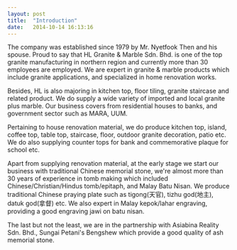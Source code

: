 ```yaml
---
layout: post
title:  "Introduction"
date:   2014-10-14 16:13:16
---
```

The company was established since 1979 by Mr. Nyetfook Then and his spouse.
Proud to say that HL Granite & Marble Sdn. Bhd. is one of the top granite manufacturing in northern region and currently more than 30 employees are employed.
We are expert in granite & marble products which include granite applications, and specialized in home renovation works.

Besides, HL is also majoring in kitchen top, floor tiling, granite staircase and related product.
We do supply a wide variety of imported and local granite plus marble.
Our business covers from residential houses to banks, and government sector such as MARA, UUM.

Pertaining to house renovation material, we do produce kitchen top, island, coffee top, table top, staircase, floor, outdoor granite decoration, patio etc.
We do also supplying counter tops for bank and commemorative plaque for school etc.

Apart from supplying renovation material, at the early stage we start our business with traditional Chinese memorial stone, we're almost more than 30 years of experience in tomb making which included Chinese/Christian/Hindus tomb/epitaph, and Malay Batu Nisan.
We produce traditional Chinese praying plate such as tigong(天官), tizhu god(地主), datuk god(拿督) etc.
We also expert in Malay kepok/lahar engraving, providing a good engraving jawi on batu nisan.

The last but not the least, we are in the partnership with Asiabina Reality Sdn. Bhd., Sungai Petani's Bengshew which provide a good quality of ash memorial stone.